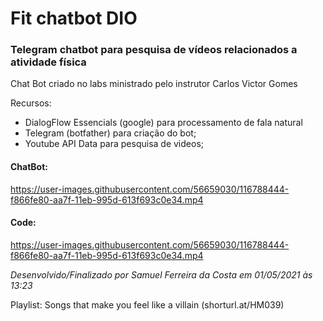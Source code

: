 # Fit chatbot DIO
### Telegram chatbot para pesquisa de vídeos relacionados a atividade física

Chat Bot criado no labs ministrado pelo instrutor Carlos Victor Gomes

Recursos:
- DialogFlow Essencials (google) para processamento de fala natural
- Telegram (botfather) para criação do bot;
- Youtube API Data para pesquisa de videos;

#### ChatBot:

https://user-images.githubusercontent.com/56659030/116788444-f866fe80-aa7f-11eb-995d-613f693c0e34.mp4


#### Code:

https://user-images.githubusercontent.com/56659030/116788444-f866fe80-aa7f-11eb-995d-613f693c0e34.mp4



*Desenvolvido/Finalizado por Samuel Ferreira da Costa em 01/05/2021 às 13:23* 

Playlist: Songs that make you feel like a villain (shorturl.at/HM039) 
